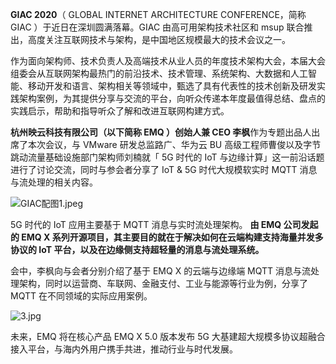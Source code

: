 
**GIAC 2020**（ GLOBAL INTERNET ARCHITECTURE CONFERENCE，简称 GIAC ）于近日在深圳圆满落幕。GIAC 由高可用架构技术社区和 msup 联合推出，高度关注互联网技术与架构，是中国地区规模最大的技术会议之一。

作为面向架构师、技术负责人及高端技术从业人员的年度技术架构大会，本届大会组委会从互联网架构最热门的前沿技术、技术管理、系统架构、大数据和人工智能、移动开发和语言、架构相关等领域中，甄选了具有代表性的技术创新及研发实践架构案例，为其提供分享与交流的平台，向听众传递本年度最值得总结、盘点的实践启示，帮助和指导听众了解和改进互联网构建方式。

**杭州映云科技有限公司（以下简称 EMQ ）创始人兼 CEO 李枫**作为专题出品人出席了本次会议，与 VMware 研发总监路广、华为云 BU 高级工程师曹俊以及字节跳动流量基础设施部门架构师刘楠就「 5G 时代的  IoT 与边缘计算」这一前沿话题进行了讨论交流，同时与参会者分享了  IoT & 5G 时代大规模软实时 MQTT 消息与流处理的相关内容。

![GIAC配图1.jpeg](https://static.emqx.net/images/7ca724ea63c4e342e69e801e343d2fe1.jpeg)

5G 时代的 IoT 应用主要基于 MQTT 消息与实时流处理架构。 **由 EMQ 公司发起的 EMQ X 系列开源项目，其主要目的就在于解决如何在云端构建支持海量并发多协议的 IoT 平台，以及在边缘侧支持超轻量的消息与流处理系统。** 

会中，李枫向与会者分别介绍了基于 EMQ X 的云端与边缘端 MQTT 消息与流处理架构，同时以运营商、车联网、金融支付、工业与能源等行业为例，分享了 MQTT 在不同领域的实际应用案例。

![3.jpg](https://static.emqx.net/images/fea59005bf12678217014300e03776e0.jpg)

未来，EMQ 将在核心产品 EMQ X 5.0 版本发布 5G 大基建超大规模多协议超融合接入平台，与海内外用户携手共进，推动行业与时代发展。



